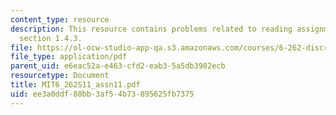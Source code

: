 ```yaml
---
content_type: resource
description: This resource contains problems related to reading assignments re-read
  section 1.4.3.
file: https://ol-ocw-studio-app-qa.s3.amazonaws.com/courses/6-262-discrete-stochastic-processes-spring-2011/ee3a0ddf80bb3af54b73895625fb7375_MIT6_262S11_assn11.pdf
file_type: application/pdf
parent_uid: e6eac52a-e463-cfd2-eab3-5a5db3902ecb
resourcetype: Document
title: MIT6_262S11_assn11.pdf
uid: ee3a0ddf-80bb-3af5-4b73-895625fb7375
---
```

